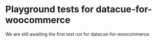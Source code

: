 # Playground tests for datacue-for-woocommerce
We are still awaiting the first test run for datacue-for-woocommerce.
